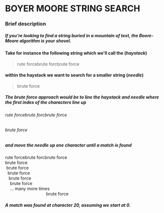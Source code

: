 # BOYER MOORE STRING SEARCH

### Brief description

##### If you're looking to find a string buried in a mountain of text, the Boore-Moore algorithm is your shovel.

#### Take for instance the following string which we'll call the (*haystack*)

> rute forcebrute forcbrute force

#### within the haystack we want to search for a smaller string (*needle*)

> brute force

##### The brute force approach would be to line the haystack and needle where the first index of the characters line up

###### rute forcebrute forcbrute force
###### brute force

##### and move the needle up one character until a match is found

rute forcebrute forcbrute force<br>
brute force<br>
 brute force<br>
  brute force<br>
   brute force<br>
    brute force<br>
    ... many more times<br>
                                  brute force
##### A match was found at character 20, assuming we start at 0.
